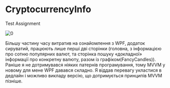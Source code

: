 # CryptocurrencyInfo

Test Assignment

![0](https://user-images.githubusercontent.com/125378481/225700161-6a4a81e5-07a4-4972-864c-43fe20d923be.gif)

Більшу частину часу витратив на ознайомлення з WPF, додаток сируватий, працюють лише перші дві сторінки (головна, з інформацією про сотню популярних валют, та сторінка пошуку «докладної» інформації про конкретну валюту, разом із графіком(FancyCandles)). Раніше я не дотримувався ніяких патернів програмування, тому MVVM у новому для мене WPF давався складно. Я віддав перевагу укластися в дедлайн і можливо викладу версію, що дотримується принципів MVVM пізніше.
